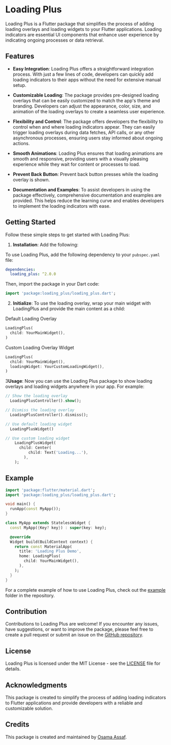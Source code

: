 # Loading Plus

Loading Plus is a Flutter package that simplifies the process of adding loading overlays and loading widgets to your Flutter applications. Loading indicators are essential UI components that enhance user experience by indicating ongoing processes or data retrieval.

## Features

- **Easy Integration**: Loading Plus offers a straightforward integration process. With just a few lines of code, developers can quickly add loading indicators to their apps without the need for extensive manual setup.

- **Customizable Loading**: The package provides pre-designed loading overlays that can be easily customized to match the app's theme and branding. Developers can adjust the appearance, color, size, and animation of the loading overlays to create a seamless user experience.

- **Flexibility and Control**: The package offers developers the flexibility to control when and where loading indicators appear. They can easily trigger loading overlays during data fetches, API calls, or any other asynchronous processes, ensuring users stay informed about ongoing actions.

- **Smooth Animations**: Loading Plus ensures that loading animations are smooth and responsive, providing users with a visually pleasing experience while they wait for content or processes to load.
 
- **Prevent Back Button**: Prevent back button presses while the loading overlay is shown.

- **Documentation and Examples**: To assist developers in using the package effectively, comprehensive documentation and examples are provided. This helps reduce the learning curve and enables developers to implement the loading indicators with ease.

## Getting Started

Follow these simple steps to get started with Loading Plus:

1. **Installation**: Add the following:

To use Loading Plus, add the following dependency to your `pubspec.yaml` file:

```yaml
dependencies:
  loading_plus: ^2.0.0
```

Then, import the package in your Dart code:

```dart
import 'package:loading_plus/loading_plus.dart';
```

2. **Initialize**: To use the loading overlay, wrap your main widget with LoadingPlus and provide the main content as a child:

Default Loading Overlay
```dart
LoadingPlus(
  child: YourMainWidget(),
)
```

Custom Loading Overlay Widget
```dart
LoadingPlus(
  child: YourMainWidget(),
  loadingWidget: YourCustomLoadingWidget(),
)
```

3**Usage**: Now you can use the Loading Plus package to show loading overlays and loading widgets anywhere in your app. For example:

```dart
// Show the loading overlay
  LoadingPlusController().show();

// Dismiss the loading overlay
  LoadingPlusController().dismiss();

// Use default loading widget
  LoadingPlusWidget()

// Use custom loading widget
    LoadingPlusWidget(
      child: Center(
          child: Text('Loading...'),
        ),
    );
```

## Example

```dart
import 'package:flutter/material.dart';
import 'package:loading_plus/loading_plus.dart';

void main() {
  runApp(const MyApp());
}

class MyApp extends StatelessWidget {
  const MyApp({Key? key}) : super(key: key);

  @override
  Widget build(BuildContext context) {
    return const MaterialApp(
      title: 'Loading Plus Demo',
      home: LoadingPlus(
        child: YourMainWidget(),
      ),
    );
  }
}
```

For a complete example of how to use Loading Plus, check out the [example](example) folder in the repository.

## Contribution

Contributions to Loading Plus are welcome! If you encounter any issues, have suggestions, or want to improve the package, please feel free to create a pull request or submit an issue on the [GitHub repository](https://github.com/OsamaAssaf/loading_plus).

## License

Loading Plus is licensed under the MIT License - see the [LICENSE](LICENSE) file for details.

## Acknowledgments

This package is created to simplify the process of adding loading indicators to Flutter applications and provide developers with a reliable and customizable solution.

## Credits

This package is created and maintained by [Osama Assaf](https://github.com/OsamaAssaf).
